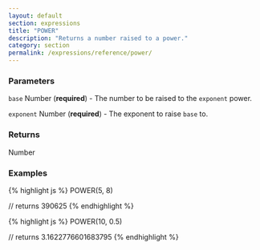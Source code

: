 ```yaml
---
layout: default
section: expressions
title: "POWER"
description: "Returns a number raised to a power."
category: section
permalink: /expressions/reference/power/
---
```


### Parameters

`base` Number (__required__) - The number to be raised to the `exponent` power.

`exponent` Number (__required__) - The exponent to raise `base` to.

### Returns

Number

### Examples

{% highlight js %}
POWER(5, 8)

// returns 390625
{% endhighlight %}


{% highlight js %}
POWER(10, 0.5)

// returns 3.1622776601683795
{% endhighlight %}